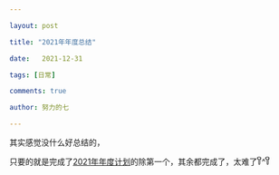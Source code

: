 ```yaml
---

layout: post

title: "2021年年度总结"

date:   2021-12-31

tags: [日常]

comments: true

author: 努力的七

---
```


其实感觉没什么好总结的，

只要的就是完成了[2021年年度计划](https://blog.xiejiaqi.cn/21001/)的除第一个，其余都完成了，太难了꒦ິ^꒦ິ
